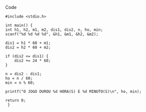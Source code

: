 Code

    #include <stdio.h>

    int main() {
    int h1, h2, m1, m2, dis1, dis2, n, ho, min;
    scanf("%d %d %d %d", &h1, &m1, &h2, &m2);
    
    dis1 = h1 * 60 + m1;
    dis2 = h2 * 60 + m2;

    if (dis2 <= dis1) {
        dis2 += 24 * 60;
    }

    n = dis2 - dis1;
    ho = n / 60;
    min = n % 60;

    printf("O JOGO DUROU %d HORA(S) E %d MINUTO(S)\n", ho, min);

    return 0;
     }
